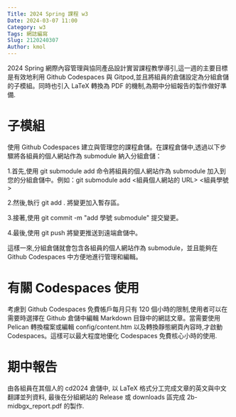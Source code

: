```yaml
---
Title: 2024 Spring 課程 w3
Date: 2024-03-07 11:00
Category: w3
Tags: 網誌編寫
Slug: 2120240307
Author: kmol
---
```


2024 Spring 網際內容管理與協同產品設計實習課程教學導引,這一週的主要目標是有效地利用 Github Codespaces 與 Gitpod,並且將組員的倉儲設定為分組倉儲的子模組。同時也引入 LaTeX 轉換為 PDF 的機制,為期中分組報告的製作做好準備.

<!-- PELICAN_END_SUMMARY -->

# 子模組
使用 Github Codespaces 建立與管理您的課程倉儲。在課程倉儲中,透過以下步驟將各組員的個人網站作為 submodule 納入分組倉儲：

1.首先,使用 git submodule add 命令將組員的個人網站作為 submodule 加入到您的分組倉儲中。例如：git submodule add <組員個人網站的 URL> <組員學號>

2.然後,執行 git add . 將變更加入暫存區。

3.接著,使用 git commit -m "add 學號 submodule" 提交變更。

4.最後,使用 git push 將變更推送到遠端倉儲中。

這樣一來,分組倉儲就會包含各組員的個人網站作為 submodule，並且能夠在 Github Codespaces 中方便地進行管理和編輯。
# 有關 Codespaces 使用
考慮到 Github Codespaces 免費帳戶每月只有 120 個小時的限制,使用者可以在需要時選擇在 Github 倉儲中編輯 Markdown 目錄中的網誌文章。當需要使用 Pelican 轉換檔案或編輯 config/content.htm 以及轉換靜態網頁內容時,才啟動 Codespaces。這樣可以最大程度地優化 Codespaces 免費核心小時的使用.
# 期中報告
由各組員在其個人的 cd2024 倉儲中, 以 LaTeX 格式分工完成文章的英文與中文翻譯並列資料, 最後在分組網站的 Release 或 downloads 區完成 2b-midbgx_report.pdf 的製作.